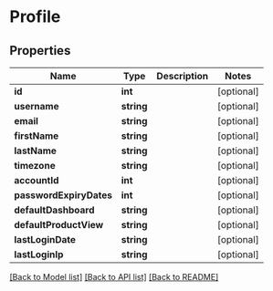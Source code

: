 # Profile

## Properties
Name | Type | Description | Notes
------------ | ------------- | ------------- | -------------
**id** | **int** |  | [optional] 
**username** | **string** |  | [optional] 
**email** | **string** |  | [optional] 
**firstName** | **string** |  | [optional] 
**lastName** | **string** |  | [optional] 
**timezone** | **string** |  | [optional] 
**accountId** | **int** |  | [optional] 
**passwordExpiryDates** | **int** |  | [optional] 
**defaultDashboard** | **string** |  | [optional] 
**defaultProductView** | **string** |  | [optional] 
**lastLoginDate** | **string** |  | [optional] 
**lastLoginIp** | **string** |  | [optional] 

[[Back to Model list]](../README.md#documentation-for-models) [[Back to API list]](../README.md#documentation-for-api-endpoints) [[Back to README]](../README.md)


